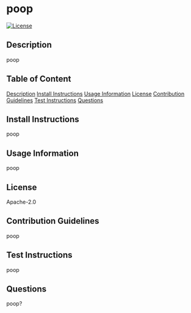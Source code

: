 # poop

[![License](https://img.shields.io/badge/License-Apache%202.0-blue.svg)](https://opensource.org/licenses/Apache-2.0)

## Description
poop

## Table of Content
[Description](#description)
[Install Instructions](#install-instructions)
[Usage Information](#usage-information)
[License](#license)
[Contribution Guidelines](#contribution-guidelines)
[Test Instructions](#test-instructions)
[Questions](#questions)

## Install Instructions 
poop

## Usage Information
poop

## License
Apache-2.0

## Contribution Guidelines 
poop

## Test Instructions
poop

## Questions
poop?
